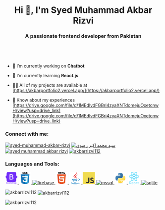 <h1 align="center">Hi 👋, I'm Syed Muhammad Akbar Rizvi</h1>
<h3 align="center">A passionate frontend developer from Pakistan</h3>

<p align="left"> <img src="https://danielpuiatti.com/wp-content/uploads/2023/12/How-Artificial-Intelligence-AI-Can-Revolutionize-Web-Development-A-Comprehensive-Guide-1536x878.webp" alt="" /> </p>

<p align="left"> <a href="https://twitter.com/" target="blank"><img src="https://img.shields.io/twitter/follow/?logo=twitter&style=for-the-badge" alt="" /></a> </p>

- 🔭 I’m currently working on **Chatbot**

- 🌱 I’m currently learning **React.js**

- 👨‍💻 All of my projects are available at [https://akbarportfolio2.vercel.app/](https://akbarportfolio2.vercel.app/)

- 📄 Know about my experiences [https://drive.google.com/file/d/1MEdlvdFGBri4zyaXNTdomejuOxetcnwH/view?usp=drive_link](https://drive.google.com/file/d/1MEdlvdFGBri4zyaXNTdomejuOxetcnwH/view?usp=drive_link)

<h3 align="left">Connect with me:</h3>
<p align="left">
<a href="https://linkedin.com/in/syed-muhammad-akbar-rizvi" target="blank"><img align="center" src="https://raw.githubusercontent.com/rahuldkjain/github-profile-readme-generator/master/src/images/icons/Social/linked-in-alt.svg" alt="syed-muhammad-akbar-rizvi" height="30" width="40" /></a>
<a href="https://fb.com/سید محمد اکبر رضوی" target="blank"><img align="center" src="https://raw.githubusercontent.com/rahuldkjain/github-profile-readme-generator/master/src/images/icons/Social/facebook.svg" alt="سید محمد اکبر رضوی" height="30" width="40" /></a>
<a href="https://www.hackerrank.com/syed muhammad akbar rizvi" target="blank"><img align="center" src="https://raw.githubusercontent.com/rahuldkjain/github-profile-readme-generator/master/src/images/icons/Social/hackerrank.svg" alt="syed muhammad akbar rizvi" height="30" width="40" /></a>
<a href="https://www.leetcode.com/akbarrizvi112" target="blank"><img align="center" src="https://raw.githubusercontent.com/rahuldkjain/github-profile-readme-generator/master/src/images/icons/Social/leet-code.svg" alt="akbarrizvi112" height="30" width="40" /></a>
</p>

<h3 align="left">Languages and Tools:</h3>
<p align="left"> <a href="https://getbootstrap.com" target="_blank" rel="noreferrer"> <img src="https://raw.githubusercontent.com/devicons/devicon/master/icons/bootstrap/bootstrap-plain-wordmark.svg" alt="bootstrap" width="40" height="40"/> </a> <a href="https://www.w3schools.com/css/" target="_blank" rel="noreferrer"> <img src="https://raw.githubusercontent.com/devicons/devicon/master/icons/css3/css3-original-wordmark.svg" alt="css3" width="40" height="40"/> </a> <a href="https://firebase.google.com/" target="_blank" rel="noreferrer"> <img src="https://www.vectorlogo.zone/logos/firebase/firebase-icon.svg" alt="firebase" width="40" height="40"/> </a> <a href="https://www.w3.org/html/" target="_blank" rel="noreferrer"> <img src="https://raw.githubusercontent.com/devicons/devicon/master/icons/html5/html5-original-wordmark.svg" alt="html5" width="40" height="40"/> </a> <a href="https://www.java.com" target="_blank" rel="noreferrer"> <img src="https://raw.githubusercontent.com/devicons/devicon/master/icons/java/java-original.svg" alt="java" width="40" height="40"/> </a> <a href="https://developer.mozilla.org/en-US/docs/Web/JavaScript" target="_blank" rel="noreferrer"> <img src="https://raw.githubusercontent.com/devicons/devicon/master/icons/javascript/javascript-original.svg" alt="javascript" width="40" height="40"/> </a> <a href="https://www.microsoft.com/en-us/sql-server" target="_blank" rel="noreferrer"> <img src="https://www.svgrepo.com/show/303229/microsoft-sql-server-logo.svg" alt="mssql" width="40" height="40"/> </a> <a href="https://www.python.org" target="_blank" rel="noreferrer"> <img src="https://raw.githubusercontent.com/devicons/devicon/master/icons/python/python-original.svg" alt="python" width="40" height="40"/> </a> <a href="https://reactjs.org/" target="_blank" rel="noreferrer"> <img src="https://raw.githubusercontent.com/devicons/devicon/master/icons/react/react-original-wordmark.svg" alt="react" width="40" height="40"/> </a> <a href="https://www.sqlite.org/" target="_blank" rel="noreferrer"> <img src="https://www.vectorlogo.zone/logos/sqlite/sqlite-icon.svg" alt="sqlite" width="40" height="40"/> </a> </p>

<p><img align="left" src="https://github-readme-stats.vercel.app/api/top-langs?username=akbarrizvi112&show_icons=true&locale=en&layout=compact" alt="akbarrizvi112" /></p>

<p>&nbsp;<img align="center" src="https://github-readme-stats.vercel.app/api?username=akbarrizvi112&show_icons=true&locale=en" alt="akbarrizvi112" /></p>

<p><img align="left" src="https://github-readme-streak-stats.herokuapp.com/?user=akbarrizvi112&" alt="akbarrizvi112" /></p>
